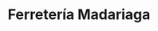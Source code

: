 ---
title: "Ferretería Madariaga"
url: /san-vicente-de-tagua-tagua/ferreteria-madariaga/
shop: hardware
---